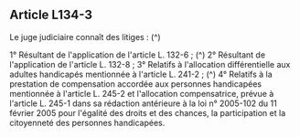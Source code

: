 ## Article L134-3

Le juge judiciaire connaît des litiges : (^)


1° Résultant de l'application de l'article L. 132-6 ; (^)
2° Résultant de l'application de l'article L. 132-8 ;
3° Relatifs à l'allocation différentielle aux adultes handicapés mentionnée à l'article L. 241-2 ; (^)
4° Relatifs à la prestation de compensation accordée aux personnes handicapées mentionnée à l'article
L. 245-2 et l'allocation compensatrice, prévue à l'article L. 245-1 dans sa rédaction antérieure à la loi n°
2005-102 du 11 février 2005 pour l'égalité des droits et des chances, la participation et la citoyenneté des
personnes handicapées.

